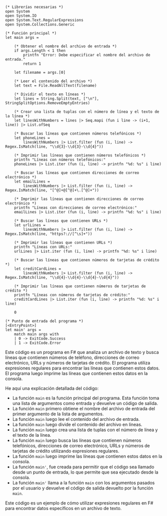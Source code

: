 ```f#

(* Librerías necesarias *)
open System
open System.IO
open System.Text.RegularExpressions
open System.Collections.Generic

(* Función principal *)
let main args =

    (* Obtener el nombre del archivo de entrada *)
    if args.Length < 1 then
        printfn "Error: Debe especificar el nombre del archivo de entrada."
        return 1

    let filename = args.[0]

    (* Leer el contenido del archivo *)
    let text = File.ReadAllText(filename)

    (* Dividir el texto en líneas *)
    let lines = String.Split(text, ["\n"], StringSplitOptions.RemoveEmptyEntries)

    (* Crear una lista de tuplas con el número de línea y el texto de la línea *)
    let linesWithNumbers = lines |> Seq.mapi (fun i line -> (i+1, line)) |> List.ofSeq

    (* Buscar las líneas que contienen números telefónicos *)
    let phoneLines =
        linesWithNumbers |> List.filter (fun (i, line) -> Regex.IsMatch(line, "\\d{3}-\\d{3}-\\d{4}"))

    (* Imprimir las líneas que contienen números telefónicos *)
    printfn "Líneas con números telefónicos:"
    phoneLines |> List.iter (fun (i, line) -> printfn "%d: %s" i line)

    (* Buscar las líneas que contienen direcciones de correo electrónico *)
    let emailLines =
        linesWithNumbers |> List.filter (fun (i, line) -> Regex.IsMatch(line, "[^@]+@[^@]+\.[^@]+"))

    (* Imprimir las líneas que contienen direcciones de correo electrónico *)
    printfn "Líneas con direcciones de correo electrónico:"
    emailLines |> List.iter (fun (i, line) -> printfn "%d: %s" i line)

    (* Buscar las líneas que contienen URLs *)
    let urlLines =
        linesWithNumbers |> List.filter (fun (i, line) -> Regex.IsMatch(line, "https?://[^\s]+"))

    (* Imprimir las líneas que contienen URLs *)
    printfn "Líneas con URLs:"
    urlLines |> List.iter (fun (i, line) -> printfn "%d: %s" i line)

    (* Buscar las líneas que contienen números de tarjetas de crédito *)
    let creditCardLines =
        linesWithNumbers |> List.filter (fun (i, line) -> Regex.IsMatch(line, "\\d{4}-\\d{4}-\\d{4}-\\d{4}"))

    (* Imprimir las líneas que contienen números de tarjetas de crédito *)
    printfn "Líneas con números de tarjetas de crédito:"
    creditCardLines |> List.iter (fun (i, line) -> printfn "%d: %s" i line)

    0

(* Punto de entrada del programa *)
[<EntryPoint>]
let main' args =
    match main args with
    | 0 -> ExitCode.Success
    | 1 -> ExitCode.Error
```

Este código es un programa en F# que analiza un archivo de texto y busca líneas que contienen números de teléfono, direcciones de correo electrónico, URLs y números de tarjetas de crédito. El programa utiliza expresiones regulares para encontrar las líneas que contienen estos datos. El programa luego imprime las líneas que contienen estos datos en la consola.

He aquí una explicación detallada del código:

* La función `main` es la función principal del programa. Esta función toma una lista de argumentos como entrada y devuelve un código de salida.
* La función `main` primero obtiene el nombre del archivo de entrada del primer argumento de la lista de argumentos.
* La función `main` luego lee el contenido del archivo de entrada.
* La función `main` luego divide el contenido del archivo en líneas.
* La función `main` luego crea una lista de tuplas con el número de línea y el texto de la línea.
* La función `main` luego busca las líneas que contienen números telefónicos, direcciones de correo electrónico, URLs y números de tarjetas de crédito utilizando expresiones regulares.
* La función `main` luego imprime las líneas que contienen estos datos en la consola.
* La función `main'`, fue creada para permitir que el código sea llamado desde un punto de entrada, lo que permite que sea ejecutado desde la consola.
* La función `main'` llama a la función `main` con los argumentos pasados por el usuario y devuelve el código de salida devuelto por la función `main`.

Este código es un ejemplo de cómo utilizar expresiones regulares en F# para encontrar datos específicos en un archivo de texto.